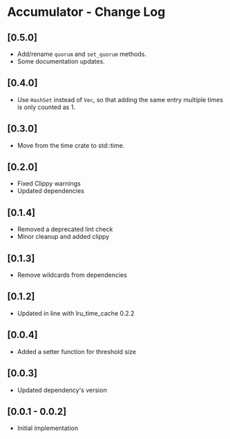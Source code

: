 # Accumulator - Change Log

## [0.5.0]
- Add/rename `quorum` and `set_quorum` methods.
- Some documentation updates.

## [0.4.0]
- Use `HashSet` instead of `Vec`, so that adding the same entry multiple times
  is only counted as 1.

## [0.3.0]
- Move from the time crate to std::time.

## [0.2.0]
- Fixed Clippy warnings
- Updated dependencies

## [0.1.4]
- Removed a deprecated lint check
- Minor cleanup and added clippy

## [0.1.3]
- Remove wildcards from dependencies

## [0.1.2]
- Updated in line with lru_time_cache 0.2.2

## [0.0.4]
- Added a setter function for threshold size

## [0.0.3]
- Updated dependency's version

## [0.0.1 - 0.0.2]
- Initial implementation
